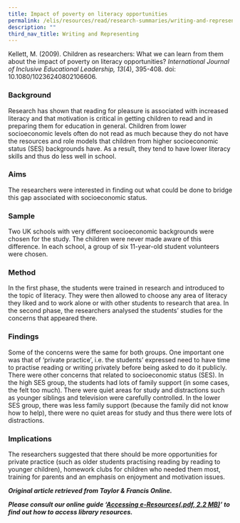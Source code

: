 ```yaml
---
title: Impact of poverty on literacy opportunities
permalink: /elis/resources/read/research-summaries/writing-and-representing/impact-of-poverty-on-literacy/
description: ""
third_nav_title: Writing and Representing
---
```

Kellett, M. (2009). Children as researchers: What we can learn from them about the impact of poverty on literacy opportunities? _International Journal of Inclusive Educational Leadership, 13_(4), 395-408. doi: 10.1080/10236240802106606.

### Background

Research has shown that reading for pleasure is associated with increased literacy and that motivation is critical in getting children to read and in preparing them for education in general. Children from lower socioeconomic levels often do not read as much because they do not have the resources and role models that children from higher socioeconomic status (SES) backgrounds have. As a result, they tend to have lower literacy skills and thus do less well in school.

### Aims

The researchers were interested in finding out what could be done to bridge this gap associated with socioeconomic status.

### Sample

Two UK schools with very different socioeconomic backgrounds were chosen for the study. The children were never made aware of this difference. In each school, a group of six 11-year-old student volunteers were chosen.

### Method

In the first phase, the students were trained in research and introduced to the topic of literacy. They were then allowed to choose any area of literacy they liked and to work alone or with other students to research that area. In the second phase, the researchers analysed the students’ studies for the concerns that appeared there.

### Findings

Some of the concerns were the same for both groups. One important one was that of ‘private practice’, i.e. the students’ expressed need to have time to practise reading or writing privately before being asked to do it publicly. There were other concerns that related to socioeconomic status (SES). In the high SES group, the students had lots of family support (in some cases, the felt too much). There were quiet areas for study and distractions such as younger siblings and television were carefully controlled. In the lower SES group, there was less family support (because the family did not know how to help), there were no quiet areas for study and thus there were lots of distractions.

### Implications

The researchers suggested that there should be more opportunities for private practice (such as older students practising reading by reading to younger children), homework clubs for children who needed them most, training for parents and an emphasis on enjoyment and motivation issues.

_**Original article retrieved from Taylor & Francis Online.**_  

_**Please consult our online guide ‘**__**[Accessing e-Resources(.pdf, 2.2 MB)](https://academyofsingaporeteachers-moe-edu-sg-admin.cwp.sg/elis/resources/read/research-summaries/writing-and-representing/18e45074-6b1b-4ac7-811f-1a8da16c4f81 "Accessing e-Resources")**__**’ to find out how to access library resources.**_